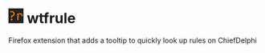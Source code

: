 

# <img src="/icons/48.png" height="30"> wtfrule
 Firefox extension that adds a tooltip to quickly look up rules on ChiefDelphi
